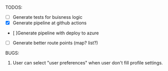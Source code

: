 TODOS:

- [ ] Generate tests for buisness logic
- [x] Generate pipeline at github actions
- [ ]Generate pipeline with deploy to azure
- [ ] Generate better route points (map? list?)

BUGS:

1. User can select "user preferences" when user don't fill profile settings.
